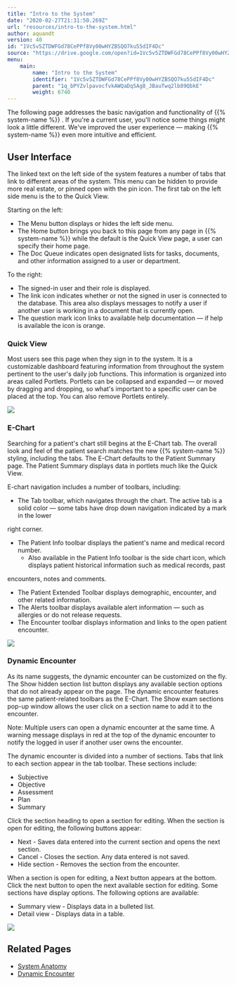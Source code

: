 ```yaml
---
title: "Intro to the System"
date: "2020-02-27T21:31:50.269Z"
url: "resources/intro-to-the-system.html"
author: aquandt
version: 40
id: "1Vc5v5ZTDWFGd78CePPf8Vy00wHYZBSQO7ku55dIF4Dc"
source: "https://drive.google.com/open?id=1Vc5v5ZTDWFGd78CePPf8Vy00wHYZBSQO7ku55dIF4Dc"
menu:
    main:
        name: "Intro to the System"
        identifier: "1Vc5v5ZTDWFGd78CePPf8Vy00wHYZBSQO7ku55dIF4Dc"
        parent: "1q_bPYZvlpavocfvkAWQaDq5Ag8_JBauTwq2lb89QbkE"
        weight: 6740
---
```

The following page addresses the basic navigation and functionality of {{% system-name %}} . If you're a current user, you'll notice some things might look a little different. We've improved the user experience — making {{% system-name %}} even more intuitive and efficient.

## User Interface

The linked text on the left side of the system features a number of tabs that link to different areas of the system. This menu can be hidden to provide more real estate, or pinned open with the pin icon. The first tab on the left side menu is the to the Quick View.

Starting on the left:

* The Menu button displays or hides the left side menu.
* The Home button brings you back to this page from any page in {{% system-name %}} while the default is the Quick View page, a user can specify their home page.
* The Doc Queue indicates open designated lists for tasks, documents, and other information assigned to a user or department.

To the right:

* The signed-in user and their role is displayed.
* The link icon indicates whether or not the signed in user is connected to the database. This area also displays messages to notify a user if another user is working in a document that is currently open.
* The question mark icon links to available help documentation — if help is available the icon is orange.

### Quick View

Most users see this page when they sign in to the system. It is a customizable dashboard featuring information from throughout the system pertinent to the user's daily job functions. This information is organized into areas called Portlets. Portlets can be collapsed and expanded — or moved by dragging and dropping, so what's important to a specific user can be placed at the top. You can also remove Portlets entirely.

![](intro-to-the-system.images/image1.png)

### E-Chart

Searching for a patient's chart still begins at the E-Chart tab. The overall look and feel of the patient search matches the new {{% system-name %}} styling, including the tabs. The E-Chart defaults to the Patient Summary page. The Patient Summary displays data in portlets much like the Quick View.

E-chart navigation includes a number of toolbars, including:

* The Tab toolbar, which navigates through the chart. The active tab is a solid color — some tabs have drop down navigation indicated by a mark in the lower

right corner.

* The Patient Info toolbar displays the patient's name and medical record number.
    * Also available in the Patient Info toolbar is the side chart icon, which displays patient historical information such as medical records, past

encounters, notes and comments.

* The Patient Extended Toolbar displays demographic, encounter, and other related information.
* The Alerts toolbar displays available alert information — such as allergies or do not release requests.
* The Encounter toolbar displays information and links to the open patient encounter.

![](intro-to-the-system.images/image3.png)

### Dynamic Encounter

As its name suggests, the dynamic encounter can be customized on the fly. The Show hidden section list button displays any available section options that do not already appear on the page. The dynamic encounter features the same patient-related toolbars as the E-Chart. The Show exam sections pop-up window allows the user click on a section name to add it to the encounter.

Note: Multiple users can open a dynamic encounter at the same time. A warning message displays in red at the top of the dynamic encounter to notify the logged in user if another user owns the encounter.

The dynamic encounter is divided into a number of sections. Tabs that link to each section appear in the tab toolbar. These sections include:

* Subjective
* Objective
* Assessment
* Plan
* Summary

Click the section heading to open a section for editing. When the section is open for editing, the following buttons appear:

* Next - Saves data entered into the current section and opens the next section.
* Cancel - Closes the section. Any data entered is not saved.
* Hide section - Removes the section from the encounter.

When a section is open for editing, a Next button appears at the bottom. Click the next button to open the next available section for editing. Some sections have display options. The following options are available:

* Summary view - Displays data in a bulleted list.
* Detail view - Displays data in a table.

![](intro-to-the-system.images/image2.png)

## Related Pages

* [System Anatomy](intro-to-the-system/system-anatomy.html)
* [Dynamic Encounter](../functions/encounters/working-in-a-visit-encounter.html)
